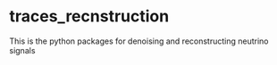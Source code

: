# traces_recnstruction
This is the python packages for denoising and reconstructing neutrino signals 
